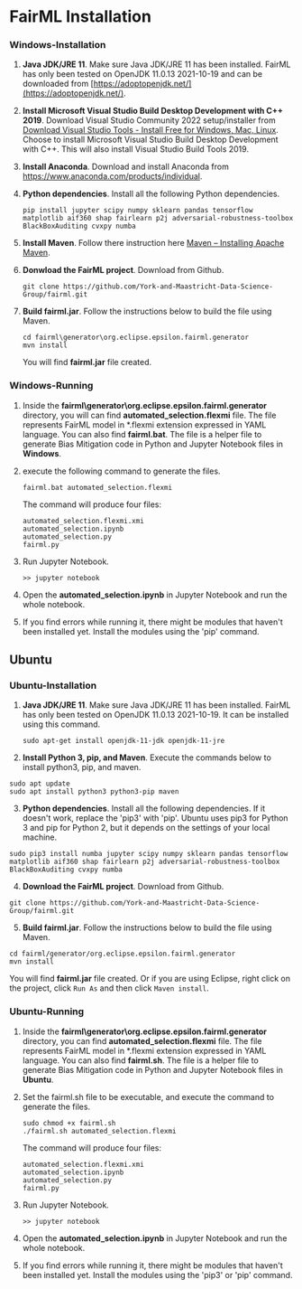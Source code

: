 # FairML Installation

### Windows-Installation

1. **Java JDK/JRE 11**. Make sure Java JDK/JRE 11 has been installed. FairML has only been tested on OpenJDK 11.0.13 2021-10-19 and can be downloaded from [https://adoptopenjdk.net/](https://adoptopenjdk.net/).

2. **Install Microsoft Visual Studio Build Desktop Development with C++ 2019**. Download Visual Studio Community 2022 setup/installer from [Download Visual Studio Tools - Install Free for Windows, Mac, Linux](https://visualstudio.microsoft.com/downloads/). Choose to install Microsoft Visual Studio Build Desktop Development with C++. This will also install Visual Studio Build Tools 2019.

3. **Install Anaconda**. Download and install Anaconda from https://www.anaconda.com/products/individual.

4. **Python dependencies**. Install all the following Python dependencies.
   
   ```
   pip install jupyter scipy numpy sklearn pandas tensorflow matplotlib aif360 shap fairlearn p2j adversarial-robustness-toolbox BlackBoxAuditing cvxpy numba 
   ```

5. **Install Maven**. Follow there instruction here [Maven &#x2013; Installing Apache Maven](https://maven.apache.org/install.html).

6. **Donwload the FairML project**. Download from Github.
   
   ```
   git clone https://github.com/York-and-Maastricht-Data-Science-Group/fairml.git
   ```

7. **Build fairml.jar**. Follow the instructions below to build the file using Maven.
   
   ```
   cd fairml\generator\org.eclipse.epsilon.fairml.generator
   mvn install
   ```
   
   You will find **fairml.jar** file created.

### Windows-Running

1. Inside the **fairml\generator\org.eclipse.epsilon.fairml.generator** directory, you will can find **automated_selection.flexmi** file. The file represents FairML model in *.flexmi extension expressed in YAML language. You can also find **fairml.bat**. The file is a helper file to generate Bias Mitigation code in Python and Jupyter Notebook files in **Windows**.

2. execute the following command to generate the files.
   
   ```
   fairml.bat automated_selection.flexmi
   ```
   
   The command will produce four files:
   
   ```
   automated_selection.flexmi.xmi
   automated_selection.ipynb
   automated_selection.py
   fairml.py
   ```

3. Run Jupyter Notebook.
   
   ```
   >> jupyter notebook
   ```

4. Open the **automated_selection.ipynb** in Jupyter Notebook and run the whole notebook.

5. If you find errors while running it, there might be modules that haven't been installed yet. Install the modules using the 'pip' command.

## Ubuntu

### Ubuntu-Installation

1. **Java JDK/JRE 11**. Make sure Java JDK/JRE 11 has been installed. FairML has only been tested on OpenJDK 11.0.13 2021-10-19. It can be installed using this command.
   
   ```
   sudo apt-get install openjdk-11-jdk openjdk-11-jre
   ```

2. **Install Python 3, pip, and Maven**. Execute the commands below to install python3, pip, and maven.

```
sudo apt update
sudo apt install python3 python3-pip maven
```

3. **Python dependencies**. Install all the following dependencies. If it doesn't work, replace the 'pip3' with 'pip'. Ubuntu uses pip3 for Python 3 and pip for Python 2, but it depends on the settings of your local machine.

```
sudo pip3 install numba jupyter scipy numpy sklearn pandas tensorflow matplotlib aif360 shap fairlearn p2j adversarial-robustness-toolbox BlackBoxAuditing cvxpy numba 
```

4. **Download the FairML project**. Download from Github.

```
git clone https://github.com/York-and-Maastricht-Data-Science-Group/fairml.git
```

5. **Build fairml.jar**. Follow the instructions below to build the file using Maven.

```
cd fairml/generator/org.eclipse.epsilon.fairml.generator
mvn install
```

You will find **fairml.jar** file created. Or if you are using Eclipse, right click on the project, click `Run As` and then click `Maven install`.

### Ubuntu-Running

1. Inside the **fairml\generator\org.eclipse.epsilon.fairml.generator** directory, you can find **automated_selection.flexmi** file. The file represents FairML model in *.flexmi extension expressed in YAML language. You can also find **fairml.sh**. The file is a helper file to generate Bias Mitigation code in Python and Jupyter Notebook files in **Ubuntu**.

2. Set the fairml.sh file to be executable, and execute the command to generate the files.
   
   ```
   sudo chmod +x fairml.sh
   ./fairml.sh automated_selection.flexmi
   ```
   
   The command will produce four files:
   
   ```
   automated_selection.flexmi.xmi
   automated_selection.ipynb
   automated_selection.py
   fairml.py
   ```

3. Run Jupyter Notebook.
   
   ```
   >> jupyter notebook
   ```

4. Open the **automated_selection.ipynb** in Jupyter Notebook and run the whole notebook.

5. If you find errors while running it, there might be modules that haven't been installed yet. Install the modules using the 'pip3' or 'pip' command.
